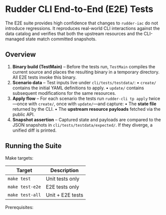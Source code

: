 # Rudder CLI End-to-End (E2E) Tests

The E2E suite provides high confidence that changes to `rudder-iac` do not introduce regressions. It reproduces real-world CLI interactions against the data catalog and verifies that both the upstream resources and the CLI-managed state match committed snapshots.

## Overview

1. **Binary build (TestMain)** – Before the tests run, `TestMain` compiles the current source and places the resulting binary in a temporary directory. All E2E tests invoke this binary.
2. **Scenario data** – Test inputs live under `cli/tests/testdata/`:
   • `create/` contains the initial YAML definitions to apply.
   • `update/` contains subsequent modifications for the same resources.
3. **Apply flow** – For each scenario the tests run `rudder-cli tp apply` twice—once with `create/`, once with `update/`—and capture:
   • The **state file** returned by the CLI.
   • The **upstream resource payloads** fetched via the public API.
4. **Snapshot assertion** – Captured state and payloads are compared to the JSON snapshots in `cli/tests/testdata/expected/`. If they diverge, a unified diff is printed.

## Running the Suite

Make targets:

| Target          | Description             |
|-----------------|-------------------------|
| `make test`     | Unit tests only         |
| `make test-e2e` | E2E tests only          |
| `make test-all` | Unit + E2E tests        |

Prerequisites:

1. Export `RUDDERSTACK_ACCESS_TOKEN`.  
   When unset, the tests fall back to the token in `~/.rudder/config.json`.
2. Ensure your machine can reach the Control Plane.

During execution a detailed log is written to `$HOME/.rudder/cli.log` (log level **DEBUG**).

## Snapshot Verification

Two snapshot levels are asserted:

1. **CLI state** – `expected/state/`
2. **Upstream resources** – `expected/upstream/`

Each managed resource is stored as a separate JSON file named after its URN, for example `event_product_viewed_1`.

### Dynamic fields

Fields such as `id`, `createdAt`, and `updatedAt` change on every run. The comparator maintains an ignore list of JSON paths so these values do not cause false positives.

## Debugging Failures

1. Inspect the test failure message—it identifies the mismatching resource and shows a diff.
2. Review `cli.log` to trace the executed CLI commands and API calls.
3. Resources are left upstream after the run, allowing manual inspection in the test account.

## Adding or Updating Scenarios

1. Place new or updated YAML files in `cli/tests/testdata/{create|update}/`.
2. Run `rudder-cli tp apply` manually to generate the state.
3. Fetch the upstream JSON using `https://<CONTROL_PLANE>/v2/cli/catalog/state` manually (or the helpers in `cli/tests/helpers`).
4. Fetch the upstream resource JSON based on the `id` of the resource and public endpoint to view the entity.
4. Copy the JSON into `expected/state/` and `expected/upstream/`, following the URN-based filename convention.
5. Commit the snapshots and run `make test-e2e`.

---

Happy testing! 🚀
